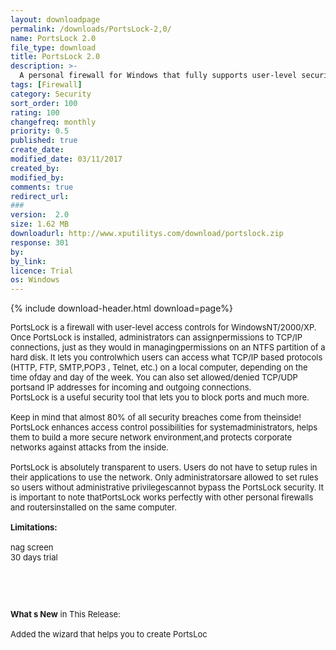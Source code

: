 ```yaml
---
layout: downloadpage
permalink: /downloads/PortsLock-2,0/
name: PortsLock 2.0
file_type: download
title: PortsLock 2.0
description: >-
  A personal firewall for Windows that fully supports user-level security
tags: [Firewall]
category: Security
sort_order: 100
rating: 100
changefreq: monthly
priority: 0.5
published: true
create_date: 
modified_date: 03/11/2017
created_by: 
modified_by: 
comments: true
redirect_url: 
### 
version:  2.0
size: 1.62 MB
downloadurl: http://www.xputilitys.com/download/portslock.zip
response: 301
by: 
by_link: 
licence: Trial 
os: Windows
---
```


{% include download-header.html download=page%}

<p style="fix-download-text !important">
<p><font size="2"><p>PortsLock is a firewall with user-level access controls for WindowsNT/2000/XP. Once PortsLock is installed, administrators can assignpermissions to TCP/IP connections, just as they would in managingpermissions on an NTFS partition of a hard disk. It lets you controlwhich users can access what TCP/IP based protocols (HTTP, FTP, SMTP,POP3 , Telnet, etc.) on a local computer, depending on the time ofday and day of the week. You can also set allowed/denied TCP/UDP portsand IP addresses for incoming and outgoing connections.<br />
PortsLock is a useful security tool that lets you to block ports and much more.<br />
<br />
Keep in mind that almost 80% of all security breaches come from theinside! PortsLock enhances access control possibilities for systemadministrators, helps them to build a more secure network environment,and protects corporate networks against attacks from the inside.<br />
<br />
PortsLock is absolutely transparent to users. Users do not have to setup rules in their applications to use the network. Only administratorsare allowed to set rules so users without administrative privilegescannot bypass the PortsLock security. It is important to note thatPortsLock works perfectly with other personal firewalls and routersinstalled on the same computer.<br />
<br />
<span><strong>Limitations:</strong></span><br />
<br />
nag screen<br />
30 days trial</p>
<!-- google_ad_section_end -->
<p>&#160;</p>
<div class="celltext_big"><br />
<br />
<strong>What s New</strong> in This Release:<br />
<br />
Added the wizard that helps you to create PortsLoc</div></p></p>

